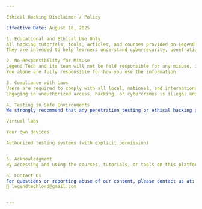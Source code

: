 ```yaml
---

Ethical Hacking Disclaimer / Policy

Effective Date: August 18, 2025

1. Educational and Ethical Use Only
All hacking tutorials, tools, articles, and courses provided on Legend Tech are strictly for educational and ethical purposes only.
They are intended to help learners understand cybersecurity, penetration testing, and how to protect systems from vulnerabilities — not to exploit or harm individuals, organizations, or systems.

2. No Responsibility for Misuse
Legend Tech and its team will not be held responsible for any misuse, illegal activities, or damages caused by the knowledge or tools obtained from this website.
You alone are fully responsible for how you use the information.

3. Compliance with Laws
Users are required to comply with all local, national, and international laws regarding cybersecurity, privacy, and data protection.
Engaging in unauthorized access, hacking, or cybercrimes is illegal and punishable by law.

4. Testing in Safe Environments
We strongly recommend that any penetration testing or ethical hacking practice be done only in controlled environments, such as:

Virtual labs

Your own devices

Authorized testing systems (with explicit permission)


5. Acknowledgment
By accessing and using the courses, tutorials, or tools on this platform, you acknowledge that you have read, understood, and agreed to this policy.

6. Contact Us
For questions or reporting abuse of our content, please contact us at:
📧 legendtechlord@gmail.com


---
```

